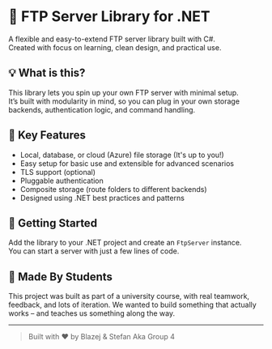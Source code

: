 # 🧩 FTP Server Library for .NET

A flexible and easy-to-extend FTP server library built with C#.  
Created with focus on learning, clean design, and practical use.

## 💡 What is this?

This library lets you spin up your own FTP server with minimal setup.  
It’s built with modularity in mind, so you can plug in your own storage backends, authentication logic, and command handling.

## 🔧 Key Features

- Local, database, or cloud (Azure) file storage (It's up to you!)
- Easy setup for basic use and extensible for advanced scenarios
- TLS support (optional)
- Pluggable authentication
- Composite storage (route folders to different backends)
- Designed using .NET best practices and patterns

## 🚀 Getting Started

Add the library to your .NET project and create an `FtpServer` instance.  
You can start a server with just a few lines of code.

## 👷 Made By Students

This project was built as part of a university course, with real teamwork, feedback, and lots of iteration. We wanted to build something that actually works – and teaches us something along the way.

---

> Built with ❤️ by Blazej & Stefan Aka Group 4
